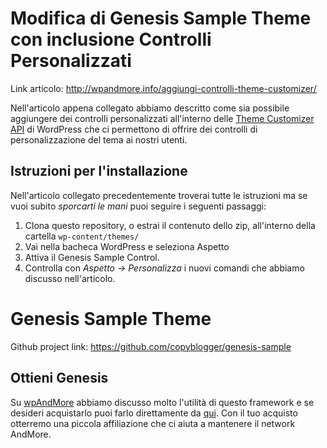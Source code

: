 # Modifica di Genesis Sample Theme con inclusione Controlli Personalizzati

Link articolo: http://wpandmore.info/aggiungi-controlli-theme-customizer/

Nell'articolo appena collegato abbiamo descritto come sia possibile aggiungere dei controlli personalizzati all'interno delle [Theme Customizer API](http://wpandmore.info/personalizzare-tema-customizer/) di WordPress che ci permettono di offrire dei controlli di personalizzazione del tema ai nostri utenti.

## Istruzioni per l'installazione

Nell'articolo collegato precedentemente troverai tutte le istruzioni ma se vuoi subito *sporcarti le mani* puoi seguire i seguenti passaggi:

1. Clona questo repository, o estrai il contenuto dello zip, all'interno della cartella `wp-content/themes/`
2. Vai nella bacheca WordPress e seleziona Aspetto
3. Attiva il Genesis Sample Control.
4. Controlla con *Aspetto -> Personalizza* i nuovi comandi che abbiamo discusso nell'articolo.


# Genesis Sample Theme

Github project link: https://github.com/copyblogger/genesis-sample

## Ottieni Genesis

Su [wpAndMore](http://wpandmore.info/tag/genesis/) abbiamo discusso molto l'utilità di questo framework e se desideri acquistarlo puoi farlo direttamente da [qui](http://skillsandmore.org/genesis/). Con il tuo acquisto otterremo una piccola affiliazione che ci aiuta a mantenere il network AndMore.
